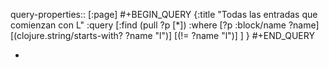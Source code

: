 query-properties:: [:page]
#+BEGIN_QUERY
{:title "Todas las entradas que comienzan con L"
 :query [:find (pull ?p [*])
         :where 
         [?p :block/name ?name]
	 [(clojure.string/starts-with? ?name "l")]
     [(!= ?name "l")]
	 ]
}
#+END_QUERY

-